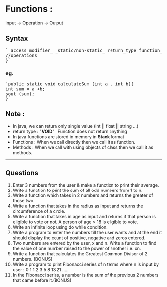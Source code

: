 # Functions :

input -> Operation -> Output

## Syntax 
<pre>
`_access_modifier_ _static/non-static_ return_type function_name (type arg1, type arg2,...){
//operations
}`
</pre>

### eg.
<pre>
`public static void calculateSum (int a , int b){
int sum = a +b;
sout (sum);
}`
</pre>

## Note :
- In java, we can return only single value (int || float || string ...)
- return type : "**VOID**" : Function does not return anything
- In java functions are stored in memory in **Stack** format
- Functions : When we call directly then we call it as function.
- Methods : When we call with using objects of class then we call it as methods.

-------------------------------------------------

## **Questions**
1. Enter 3 numbers from the user & make a function to print their average.
2. Write a function to print the sum of all odd numbers from 1 to n.
3. Write a function which takes in 2 numbers and returns the greater of those two.
4. Write a function that takes in the radius as input and returns the circumference of a circle.
5. Write a function that takes in age as input and returns if that person is eligible to vote or not. A person of age > 18 is eligible to vote.
6. Write an infinite loop using do while condition.
7. Write a program to enter the numbers till the user wants and at the end it should display the count of positive, negative and zeros entered.
8. Two numbers are entered by the user, x and n. Write a function to find the value of one number raised to the power of another i.e. xn.
9. Write a function that calculates the Greatest Common Divisor of 2 numbers. (BONUS)
10. Write a program to print Fibonacci series of n terms where n is input by user : 0 1 1 2 3 5 8 13 21 .....
12. In the Fibonacci series, a number is the sum of the previous 2 numbers that came before it.(BONUS)